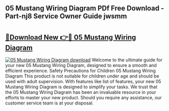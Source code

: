 ## 05 Mustang Wiring Diagram PDf Free Download - Part-nj8 Service Owner Guide jwsmm

# <h2><a href="http://dfsk031.blite.top/?on=05+Mustang+Wiring+Diagram">🔗Download New 👉🔴 05 Mustang Wiring Diagram</a></h2>

[![05 Mustang Wiring Diagram download](https://i.imgur.com/lujVjoI.png)](http://dfsk031.blite.top/?on=05+Mustang+Wiring+Diagram)
Welcome to the ultimate guide for your new 05 Mustang Wiring Diagram, designed to ensure a smooth and efficient experience. Safety Precautions for Children 05 Mustang Wiring Diagram This product is not suitable for children under age and should be used with adult supervision. With features like list of features, your new 05 Mustang Wiring Diagram is designed to simplify your tasks. We trust that the 05 Mustang Wiring Diagram has been an invaluable resource in your efforts to master your new product. Should you require any assistance, our customer service team is at your disposal.
